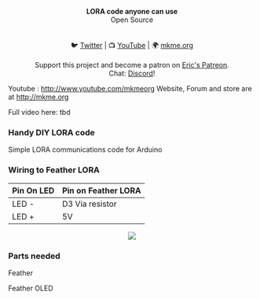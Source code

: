 <p align="center">
<b>LORA code anyone can use</b><br>
Open Source<br><br>
<br>🐦 <a href="https://twitter.com/mkmeorg">Twitter</a>
| 📺 <a href="https://www.youtube.com/mkmeorg">YouTube</a>
| 🌍 <a href="http://www.mkme.org">mkme.org</a><br>
<br>
Support this project and become a patron on <a href="http://mkme.org/patreon">Eric's Patreon</a>.<br>
Chat: <a href="https://discord.gg/j9S4Fgv">Discord</a></b>!
</p>


Youtube : http://www.youtube.com/mkmeorg Website, Forum and store are at http://mkme.org

Full video here:
tbd

### Handy DIY LORA code

Simple LORA communications code for Arduino
 
 ### Wiring to Feather LORA
| Pin On LED| Pin on Feather LORA |
| ---------- |----------------|
| LED - | D3 Via resistor  |
| LED +  | 5V |

<p align="center">
  <img src="haddimghere"/>
</p>

### Parts needed

Feather 

Feather OLED 




